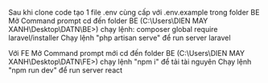 Sau khi clone code tạo 1 file .env cùng cấp với .env.example trong folder BE
Mở Command prompt cd đến folder BE (C:\Users\DIEN MAY XANH\Desktop\DATN\BE>) chạy lệnh: composer global require laravel/installer
Chạy lệnh "php artisan serve" để run server laravel


Với FE Mở Command prompt mới cd đến folder BE (C:\Users\DIEN MAY XANH\Desktop\DATN\FE>) chạy lệnh "npm i" để tải tài nguyên
Chạy lệnh "npm run dev" để run server react
